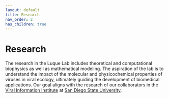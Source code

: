 ```yaml
---
layout: default
title: Research
nav_order: 2
has_children: true
---
```


# Research 

The research in the Luque Lab includes theoretical and computational biophysics as well as mathematical modeling. The aspiration of the lab is to understand the impact of the molecular and physicochemical properties of viruses in viral ecology, ultimately guiding the development of biomedical applications. Our goal aligns with the research of our collaborators in the [Viral Information Institute](http://viralization.org/) at [San Diego State University](http://www.sdsu.edu/).





